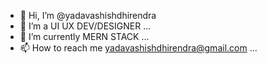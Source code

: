 - 👋 Hi, I’m @yadavashishdhirendra
- 👀 I’m a UI UX DEV/DESIGNER ...
- 🌱 I’m currently MERN STACK ...
- 📫 How to reach me yadavashishdhirendra@gmail.com ...

<!---
yadavashishdhirendra/yadavashishdhirendra is a ✨ special ✨ repository because its `README.md` (this file) appears on your GitHub profile.
You can click the Preview link to take a look at your changes.
--->
